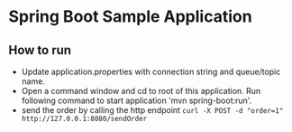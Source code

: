 # Spring Boot Sample Application

## How to run
* Update application.properties with connection string and queue/topic name.
* Open a command window and cd to root of this application. Run following command to start application 'mvn spring-boot:run'.
* send the order by calling the http endpoint `curl -X POST -d "order=1"  http://127.0.0.1:8080/sendOrder`
